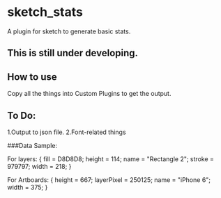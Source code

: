 # sketch_stats
A plugin for sketch to generate basic stats.

## This is still under developing.

## How to use
Copy all the things into Custom Plugins to get the output.


## To Do:
1.Output to json file.
2.Font-related things


###Data Sample:

For layers:
        {
        fill = D8D8D8;
        height = 114;
        name = "Rectangle 2";
        stroke = 979797;
        width = 218;
        }

For Artboards:
    {
        height = 667;
        layerPixel = 250125;
        name = "iPhone 6";
        width = 375;
    }
